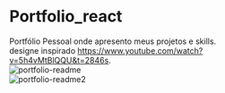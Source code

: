 # Portfolio_react
Portfólio Pessoal onde apresento meus projetos e skills.
<br/>
designe inspirado https://www.youtube.com/watch?v=5h4vMtBlQQU&t=2846s.
<br/>
![portfolio-readme](https://user-images.githubusercontent.com/95054370/234430329-b7b7c119-ec48-40d7-ba95-9db8e4ff4934.jpg)
<br/>
![portfolio-readme2](https://user-images.githubusercontent.com/95054370/234430347-05cd15d5-c7d1-41ae-ac4f-453389c0df44.jpg)
